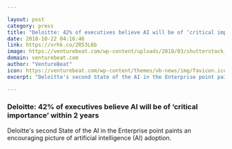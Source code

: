 ```yaml
---

layout: post
category: press
title: "Deloitte: 42% of executives believe AI will be of ‘critical importance’ within 2 years"
date: 2018-10-22 04:16:46
link: https://vrhk.co/2R53L6b
image: https://venturebeat.com/wp-content/uploads/2018/03/shutterstock_547750285-e1522127001694.jpg?fit=1200%2C800&strip=all
domain: venturebeat.com
author: "VentureBeat"
icon: https://venturebeat.com/wp-content/themes/vb-news/img/favicon.ico
excerpt: "Deloitte's second State of the AI in the Enterprise point paints an encouraging picture of artificial intelligence (AI) adoption."

---
```


### Deloitte: 42% of executives believe AI will be of ‘critical importance’ within 2 years

Deloitte's second State of the AI in the Enterprise point paints an encouraging picture of artificial intelligence (AI) adoption.